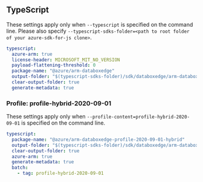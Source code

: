 ## TypeScript

These settings apply only when `--typescript` is specified on the command line.
Please also specify `--typescript-sdks-folder=<path to root folder of your azure-sdk-for-js clone>`.

``` yaml $(typescript) && !$(profile-content)
typescript:
  azure-arm: true
  license-header: MICROSOFT_MIT_NO_VERSION
  payload-flattening-threshold: 0
  package-name: "@azure/arm-databoxedge"
  output-folder: "$(typescript-sdks-folder)/sdk/databoxedge/arm-databoxedge"
  clear-output-folder: true
  generate-metadata: true
```

### Profile: profile-hybrid-2020-09-01

These settings apply only when `--profile-content=profile-hybrid-2020-09-01` is specified on the command line.

``` yaml $(profile-content)=='profile-hybrid-2020-09-01'
typescript:
  package-name: "@azure/arm-databoxedge-profile-2020-09-01-hybrid"
  output-folder: "$(typescript-sdks-folder)/sdk/databoxedge/arm-databoxedge-profile-2020-09-01-hybrid"
  clear-output-folder: true
  azure-arm: true
  generate-metadata: true
  batch:
    - tag: profile-hybrid-2020-09-01
```
